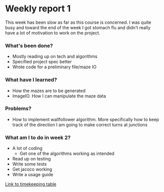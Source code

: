 # Weekly report 1
This week has been slow as far as this course is concerned. I was quite busy and toward the end of the week I got stomach flu
and didn't really have a lot of motivation to work on the project.

### What's been done?
* Mostly reading up on tech and algorithms
* Specified project spec better
* Wrote code for a preliminary file/maze IO

### What have I learned?
* How the mazes are to be generated
* ImageIO. How I can manipulate the maze data
### Problems?
* How to implement wallfollower algorithm. More specifically how to keep track of the direction I am going to make correct turns at junctions
### What am I to do in week 2?
* A lot of coding
  * Get one of the algorithms working as intended
* Read up on testing
* Write some tests
* Get jacoco working
* Write a usage guide
   
[Link to timekeeping table](../timekeeping.md)
